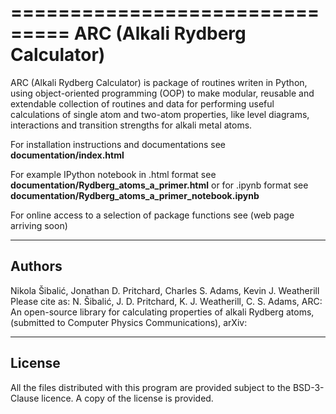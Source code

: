 ===============================
ARC (Alkali Rydberg Calculator)
===============================


ARC (Alkali Rydberg Calculator)  is package of routines writen in Python, using object-oriented programming (OOP) to make modular, reusable and extendable collection of routines and data for performing useful calculations of single atom and two-atom properties, like level diagrams, interactions and transition strengths for alkali metal atoms.

For installation instructions and documentations see **documentation/index.html**

For example IPython notebook in .html format see **documentation/Rydberg_atoms_a_primer.html** or for .ipynb format see **documentation/Rydberg_atoms_a_primer_notebook.ipynb**

For online access to a selection of package functions see (web page arriving soon)

-------
Authors
-------

Nikola Šibalić, Jonathan D. Pritchard, Charles S. Adams, Kevin J. Weatherill
Please cite as: N. Šibalić, J. D. Pritchard, K. J. Weatherill, C. S. Adams,
ARC: An open-source library for calculating properties of alkali Rydberg atoms,
(submitted to Computer Physics Communications), arXiv: 

-------
License
-------

All the files distributed with this program are provided subject to the
BSD-3-Clause licence. A copy of the license is provided.

